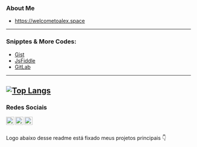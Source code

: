 

### About Me
- https://welcometoalex.space<br />

---

### Snipptes & More Codes: 
- [Gist](https://gist.github.com/adjonata)
- [JsFiddle](https://jsfiddle.net/user/AlexDjonata/fiddles/)
- [GitLab](https://gitlab.com/alexdjonata)

---
[![Top Langs](https://github-readme-stats.vercel.app/api/top-langs/?username=adjonata)](https://github.com/anuraghazra/github-readme-stats)
---

### Redes Sociais
<a target="_blank" href="https://www.linkedin.com/in/alex-djonata-684405151/">
  <img align="left" alt="LinkdeIN" width="22px" src="https://cdn.jsdelivr.net/npm/simple-icons@v3/icons/linkedin.svg" />
</a>
<a target="_blank" href="https://api.whatsapp.com/send?phone=5545998031093">
  <img align="left" alt="Whatsapp" width="22px" src="https://cdn.jsdelivr.net/npm/simple-icons@v3/icons/whatsapp.svg" />
</a>
<a target="_blank" href="mailto:alexdjonata30@gmail.com">
  <img align="left" alt="Gmail" width="22px" src="https://cdn.jsdelivr.net/npm/simple-icons@v3/icons/gmail.svg" />
</a> <br /><br />

Logo abaixo desse readme está fixado meus projetos principais 👇
